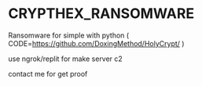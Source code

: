 # CRYPTHEX_RANSOMWARE
Ransomware for simple with python ( CODE=https://github.com/DoxingMethod/HolyCrypt/ )

use ngrok/replit for make server c2

contact me for get proof
